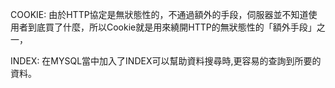 COOKIE:
由於HTTP協定是無狀態性的，不通過額外的手段，伺服器並不知道使用者到底買了什麼，所以Cookie就是用來繞開HTTP的無狀態性的「額外手段」之一，

INDEX:
在MYSQL當中加入了INDEX可以幫助資料搜尋時,更容易的查詢到所要的資料。

